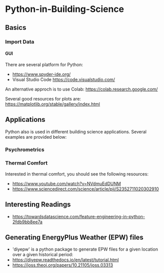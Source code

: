 # Python-in-Building-Science

## Basics

### Import Data


#### GUI
There are several platform for Python: 
* https://www.spyder-ide.org/
* Visual Studio Code <https://code.visualstudio.com/>


An alternative approch is to use Colab: https://colab.research.google.com/

Several good resources for plots are:
https://matplotlib.org/stable/gallery/index.html


## Applications 
Python also is used in different building science applications. Several examples are provided below:

### Psychrometrics


### Thermal Comfort
Interested in thermal comfort, you should see the following resources: 
* https://www.youtube.com/watch?v=NVdmuEdDUNM
* https://www.sciencedirect.com/science/article/pii/S2352711020302910


## Interesting Readings
* https://towardsdatascience.com/feature-engineering-in-python-2fdb9bb8ee7a

## Generating EnergyPlus Weather (EPW) files 
* 'diyepw' is a python package to generate EPW files for a given location over a given historical period:
* https://diyepw.readthedocs.io/en/latest/tutorial.html
* https://joss.theoj.org/papers/10.21105/joss.03313

